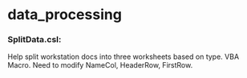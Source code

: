 # data_processing


### SplitData.csl:  
Help split workstation docs into three worksheets based on type.
VBA Macro.
Need to modify NameCol, HeaderRow, FirstRow.
